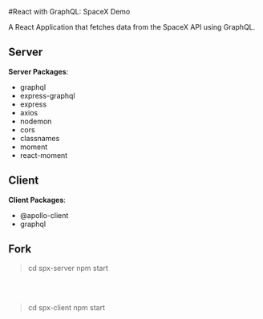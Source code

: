 #React with GraphQL: SpaceX Demo

A React Application that fetches data from the SpaceX API using GraphQL. 

## Server

**Server Packages**:

* graphql
* express-graphql
* express
* axios
* nodemon
* cors
* classnames
* moment
* react-moment

## Client

**Client Packages**:

* @apollo-client
* graphql

## Fork

> cd spx-server npm start

<br><br>

> cd spx-client 
> npm start
